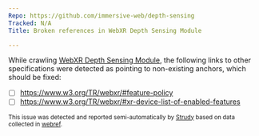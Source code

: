 ```yaml
---
Repo: https://github.com/immersive-web/depth-sensing
Tracked: N/A
Title: Broken references in WebXR Depth Sensing Module

---
```


While crawling [WebXR Depth Sensing Module](https://immersive-web.github.io/depth-sensing/), the following links to other specifications were detected as pointing to non-existing anchors, which should be fixed:
* [ ] https://www.w3.org/TR/webxr/#feature-policy
* [ ] https://www.w3.org/TR/webxr/#xr-device-list-of-enabled-features

<sub>This issue was detected and reported semi-automatically by [Strudy](https://github.com/w3c/strudy/) based on data collected in [webref](https://github.com/w3c/webref/).</sub>
